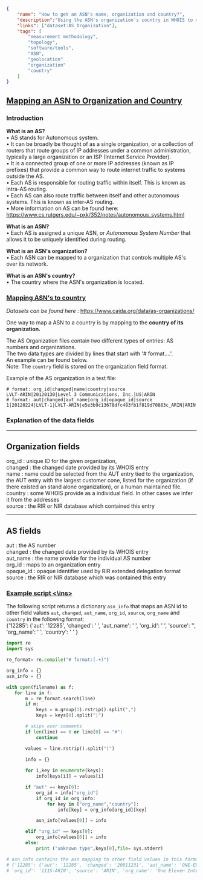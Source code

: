 ~~~json
{
    "name": "How to get an ASN's name, organization and country?",
    "description":"Using the ASN's organization's country in WHOIS to map an ASN to the country of it's headquarters.",
    "links": ["dataset:AS_Organization"],
    "tags": [
        "measurement methodology",
        "topology",
        "software/tools",
        "ASN",
        "geolocation"
        "organization"
        "country"
    ]
}
~~~

 ## <ins> Mapping an ASN to Organization and Country </ins> ##

### Introduction ###

**What is an AS?**\
 • AS stands for Autonomous system.\
 • It can be broadly be thought of as a single organization, or a collection of routers that route groups of IP addresses under a common administration, typically a large organization or an ISP (Internet Service Provider). \
 • It is a connected group of one or more IP addresses (known as IP prefixes) that provide a common way to route internet traffic to systems outside the AS.\
 • Each AS is responsible for routing traffic within itself. This is known as intra-AS routing. \
 • Each AS can also route traffic between itself and other autonomous systems. This is known as inter-AS routing. \
 • More information on AS can be found here: https://www.cs.rutgers.edu/~pxk/352/notes/autonomous_systems.html 

**What is an ASN?**\
    • Each AS is assigned a unique ASN, or *Autonomous System Number* that allows it to be uniquely identified during routing.

**What is an ASN's organization?**\
    • Each ASN can be mapped to a organization that controls multiple AS's over its network. 

**What is an ASN's country?** \
    • The country where the ASN's organization is located. 

### <ins> Mapping ASN's to country </ins>  ###
*Datasets can be found here* : https://www.caida.org/data/as-organizations/

One way to map a ASN to a country is by mapping to the **country of its organization.** 

The AS Organization files contain two different types of entries: AS numbers and
organizations.\
The two data types are divided by lines that start with
'# format....'.\
An example can be found below.\
Note: The `country` field is stored on the organization field format. 

Example of the AS organization in a test file:
~~~
# format: org_id|changed|name|country|source
LVLT-ARIN|20120130|Level 3 Communications, Inc.|US|ARIN
# format: aut|changed|aut_name|org_id|opaque_id|source
1|20120224|LVLT-1|LVLT-ARIN|e5e3b9c13678dfc483fb1f819d70883c_ARIN|ARIN
~~~

### Explanation of the data fields ###

--------------------
Organization fields
--------------------

 org_id  : unique ID for the given organization, \
 changed : the changed date provided by its WHOIS entry \
 name    : name could be selected from the AUT entry tied to the
               organization, the AUT entry with the largest customer cone,
               listed for the organization (if there existed an stand alone
               organization), or a human maintained file. \
 country : some WHOIS provide as a individual field. In other cases
           we infer it from the addresses \
 source  : the RIR or NIR database which contained this entry 

----------
AS fields
----------
aut     : the AS number \
changed : the changed date provided by its WHOIS entry \
aut_name : the name provide for the individual AS number \
org_id  : maps to an organization entry \
opaque_id   : opaque identifier used by RIR extended delegation format \
source  : the RIR or NIR database which was contained this entry 

### <ins> Example script <\ins> ###
The following script returns a dictionary `asn_info` that maps an ASN id to other field values `aut`, `changed`, `aut_name`, `org_id`, `source`, `org_name` and `country` in the following format:\
{'12285': {'aut': '12285', 'changed': ' ', 'aut_name': ' ', 
'org_id': ' ', 'source': '', 'org_name': ' ', 'country': ' ' }

 ~~~python
import re
import sys

re_format= re.compile("# format:(.+)")

org_info = {}
asn_info = {}

with open(filename) as f:
    for line in f:
        m = re_format.search(line)
        if m:
            keys = m.group(1).rstrip().split(",")
            keys = keys[0].split("|")

        # skips over comments
        if len(line) == 0 or line[0] == "#":
            continue

        values = line.rstrip().split("|")
    
        info = {}

        for i,key in enumerate(keys):
            info[keys[i]] = values[i]

        if "aut" == keys[0]:
            org_id = info["org_id"]
            if org_id in org_info:
                for key in ["org_name","country"]:
                    info[key] = org_info[org_id][key]

            asn_info[values[0]] = info

        elif "org_id" == keys[0]:
            org_info[values[0]] = info
        else:
            print ("unknown type",keys[0],file= sys.stderr)

# asn_info contains the asn mapping to other field values in this format:
# {'12285': {'aut': '12285', 'changed': '20011231', 'aut_name': 'ONE-ELEVEN', 
# 'org_id': '111S-ARIN', 'source': 'ARIN', 'org_name': 'One Eleven Internet Services', 'country': 'US' }            
~~~
